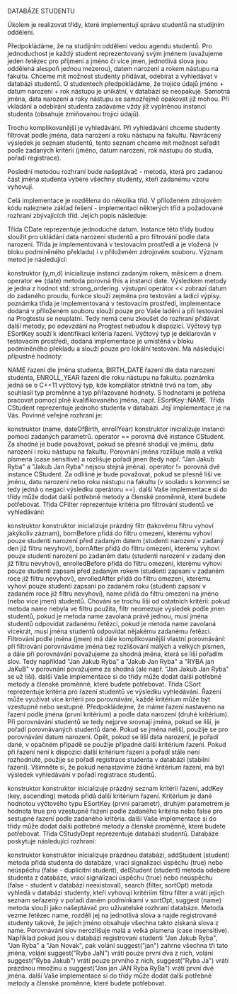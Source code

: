 DATABÁZE STUDENTU

Úkolem je realizovat třídy, které implementují správu studentů na studijním oddělení.

Předpokládáme, že na studijním oddělení vedou agendu studentů. Pro jednoduchost je každý student reprezentovaný svým jménem (uvažujeme jeden řetězec pro příjmení a jméno či více jmen, jednotlivá slova jsou oddělená alespoň jednou mezerou), datem narození a rokem nástupu na fakultu. Chceme mít možnost studenty přidávat, odebírat a vyhledávat v databázi studentů. O studentech předpokládáme, že trojice údajů jméno + datum narození + rok nástupu je unikátní, v databázi se neopakuje. Samotná jména, data narození a roky nástupu se samozřejmě opakovat již mohou. Při vkládání a odebírání studenta zadáváme vždy již vyplněnou instanci studenta (obsahuje zmiňovanou trojici údajů).

Trochu komplikovanější je vyhledávání. Při vyhledávání chceme studenty filtrovat podle jména, data narození a roku nástupu na fakultu. Navrácený výsledek je seznam studentů, tento seznam chceme mít možnost seřadit podle zadaných kritérií (jméno, datum narození, rok nástupu do studia, pořadí registrace).

Poslední metodou rozhraní bude našeptávač - metoda, která pro zadanou část jména studenta vybere všechny studenty, kteří zadanému vzoru vyhovují.

Celá implementace je rozdělena do několika tříd. V přiloženém zdrojovém kódu naleznete základ řešení - implementaci některých tříd a požadované rozhraní zbývajících tříd. Jejich popis následuje:

Třída CDate reprezentuje jednoduché datum. Instance této třídy budou sloužit pro ukládání data narození studentů a pro filtrování podle data narození. Třída je implementovaná v testovacím prostředí a je vložená (v bloku podmíněného překladu) i v přiloženém zdrojovém souboru. Význam metod je následující:

konstruktor (y,m,d)
inicializuje instanci zadaným rokem, měsícem a dnem.
operator <=> (date)
metoda porovná this a instanci date. Výsledkem metody je jedna z hodnot std::strong_ordering.
výstupní operátor <<
zobrazí datum do zadaného proudu, funkce slouží zejména pro testování a ladicí výpisy.
poznámka
třída je implementovaná v testovacím prostředí, implementace dodaná v přiloženém souboru slouží pouze pro Vaše ladění a při testování na Progtestu se neuplatní. Tedy nemá cenu zkoušet do rozhraní přidávat další metody, po odevzdání na Progtest nebudou k dispozici.
Výčtový typ ESortKey souží k identifikaci kritéria řazení. Výčtový typ je deklarován v testovacím prostředí, dodaná implementace je umístěná v bloku podmíněného překladu a slouží pouze pro lokální testování. Má následující přípustné hodnoty:

NAME
řazení dle jména studenta,
BIRTH_DATE
řazení dle data narození studenta,
ENROLL_YEAR
řazení dle roku nástupu na fakultu.
poznámka
jedná se o C++11 výčtový typ, kde kompilátor striktně trvá na tom, aby souhlasil typ proměnné a typ přiřazované hodnoty. S hodnotami je potřeba pracovat pomocí plně kvalifikovaného jména, např. ESortKey::NAME.
Třída CStudent reprezentuje jednoho studenta v databázi. Její implementace je na Vás. Povinné veřejné rozhraní je:

konstruktor (name, dateOfBirth, enrollYear)
konstruktor inicializuje instanci pomocí zadaných parametrů.
operator ==
porovná dvě instance CStudent. Za shodné je bude považovat, pokud se přesně shodují ve jménu, datu narození i roku nástupu na fakultu. Porovnání jména rozlišuje malá a velká písmena (case sensitive) a rozlišuje pořadí jmen (tedy např. "Jan Jakub Ryba" a "Jakub Jan Ryba" nejsou stejná jména).
operator !=
porovná dvě instance CStudent. Za odlišné je bude považovat, pokud se přesně liší ve jménu, datu narození nebo roku nástupu na fakultu (v souladu s konvencí se tedy jedná o negaci výsledku operátoru ==).
další
Vaše implementace si do třídy může dodat další potřebné metody a členské proměnné, které budete potřebovat.
Třída CFilter reprezentuje kritéria pro filtrování studentů ve vyhledávání:

konstruktor
konstruktor inicializuje prázdný filtr (takovému filtru vyhoví jakýkoliv záznam),
bornBefore
přidá do filtru omezení, kterému vyhoví pouze studenti narození před zadaným datem (studenti narození v zadaný den již filtru nevyhoví),
bornAfter
přidá do filtru omezení, kterému vyhoví pouze studenti narození po zadaném datu (studenti narození v zadaný den již filtru nevyhoví),
enrolledBefore
přidá do filtru omezení, kterému vyhoví pouze studenti zapsaní před zadaným rokem (studenti zapsaní v zadaném roce již filtru nevyhoví),
enrolledAfter
přidá do filtru omezení, kterému vyhoví pouze studenti zapsaní po zadaném roku (studenti zapsaní v zadaném roce již filtru nevyhoví),
name
přidá do filtru omezení na jméno (nebo více jmen) studentů. Chování se trochu liší od ostatních kritérií:
pokud metoda name nebyla ve filtru použita, filtr neomezuje výsledek podle jmen studentů,
pokud je metoda name zavolaná právě jednou, musí jména studentů odpovídat zadanému řetězci,
pokud je metoda name zavolaná vícekrát, musí jména studentů odpovídat nějakému zadanému řetězci.
Filtrování podle jména (jmen) má dále komplikovanější vlastní porovnávání: při filtrování porovnáváme jména bez rozlišování malých a velkých písmen, a dále při porovnávání považujeme za shodná jména, která se liší pořadím slov. Tedy například "Jan Jakub Ryba" a "Jakub Jan Ryba" a "RYBA jan JaKuB" v porovnání považujeme za shodná (ale např. "Jan Jakub Jan Ryba" se už liší).
další
Vaše implementace si do třídy může dodat další potřebné metody a členské proměnné, které budete potřebovat.
Třída CSort reprezentuje kritéria pro řazení studentů ve výsledku vyhledávání. Řazení může využívat více kritérií pro porovnávání, každé kritérium může být vzestupné nebo sestupné. Předpokládejme, že máme řazení nastaveno na řazení podle jména (první kritérium) a podle data narození (druhé kritérium). Při porovnávání studentů se tedy nejprve srovnají jména, pokud se liší, je pořadí porovnávaných studentů dané. Pokud se jména neliší, použije se pro porovnávání datum narození. Opět, pokud se liší data narození, je pořadí dané, v opačném případě se použije případné další kritérium řazení. Pokud při řazení není k dispozici další kritérium řazení a pořadí stále není rozhodnuté, použije se pořadí registrace studenta v databázi (stabilní řazení). Všimněte si, že pokud nenastavíme žádné kritérium řazení, má být výsledek vyhledávání v pořadí registrace studentů.

konstruktor
konstruktor inicializuje prázdný seznam kritérií řazení,
addKey (key, ascending)
metoda přidá další kritérium řazení. Kritérium je dané hodnotou výčtového typu ESortKey (první parametr), druhým parametrem je hodnota true pro vzestupné řazení podle zadaného kritéria nebo false pro sestupné řazení podle zadaného kritéria.
další
Vaše implementace si do třídy může dodat další potřebné metody a členské proměnné, které budete potřebovat.
Třída CStudyDept reprezentuje databázi studentů. Databáze poskytuje následující rozhraní:

konstruktor
konstruktor inicializuje prázdnou databázi,
addStudent (student)
metoda přidá studenta do databáze, vrací signalizaci úspěchu (true) nebo neúspěchu (false - duplicitní student),
delStudent (student)
metoda odebere studenta z databáze, vrací signalizaci úspěchu (true) nebo neúspěchu (false - student v databázi neexistoval),
search (filter, sortOpt)
metoda vyhledá v databázi studenty, kteří vyhovují kritériím filtru filter a vrátí jejich seznam seřazený v pořadí daném podmínkami v sortOpt,
suggest (name)
metoda slouží jako našeptávač pro uživatelské rozhraní databáze. Metoda vezme řetězec name, rozdělí jej na jednotlivá slova a najde registrované studenty takové, že jejich jméno obsahuje všechna takto získaná slova z name. Porovnávání slov nerozlišuje malá a velká písmena (case insensitive). Například pokud jsou v databázi registrovaní studenti "Jan Jakub Ryba", "Jan Ryba" a "Jan Novak", pak volání suggest("jan") zahrne všechna tři tato jména, volání suggest("Ryba JaN") vrátí pouze první dva z nich, volání suggest("Ryba Jakub") vrátí pouze prvního z nich, suggest("Ryba Ja") vrátí prázdnou množinu a suggest("Jan jan JAN Ryba RyBa") vrátí první dvě jména.
další
Vaše implementace si do třídy může dodat další potřebné metody a členské proměnné, které budete potřebovat.

